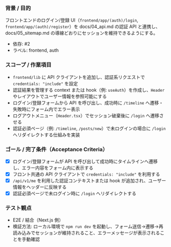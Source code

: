 ### 背景 / 目的
フロントエンドのログイン/登録 UI（`frontend/app/(auth)/login`, `frontend/app/(auth)/register`）を docs/04_api.md の認証 API と連携し、docs/05_sitemap.md の導線どおりにセッションを維持できるようにする。

- 依存: #2
- ラベル: frontend, auth

### スコープ / 作業項目
- `frontend/lib` に API クライアントを追加し、認証系リクエストで `credentials: "include"` を設定
- 認証結果を管理する context または hook（例: `useAuth`）を作成し、`Header` やレイアウトでユーザー情報を参照可能にする
- ログイン/登録フォームから API を呼び出し、成功時に `/timeline` へ遷移・失敗時にフォーム内でエラー表示
- ログアウトメニュー（`Header.tsx`）でセッション破棄後に `/login` へ遷移させる
- 認証必須ページ（例: `/timeline`, `/posts/new`）で未ログインの場合に `/login` へリダイレクトする仕組みを実装

### ゴール / 完了条件（Acceptance Criteria）
- [x] ログイン/登録フォームが API を呼び出して成功時にタイムラインへ遷移し、エラー内容をフォーム内に表示する
- [x] フロント共通の API クライアントで `credentials: "include"` を利用する
- [x] `/api/v1/me` を利用した認証コンテキストまたは hook が追加され、ユーザー情報をヘッダーに反映する
- [x] 認証必須ページで未ログイン時に `/login` へリダイレクトする

### テスト観点
- E2E / 結合（Next.js 側）
- 検証方法: ローカル環境で `npm run dev` を起動し、フォーム送信→遷移→再読み込みでセッションが維持されること、エラーメッセージが表示されることを手動確認
